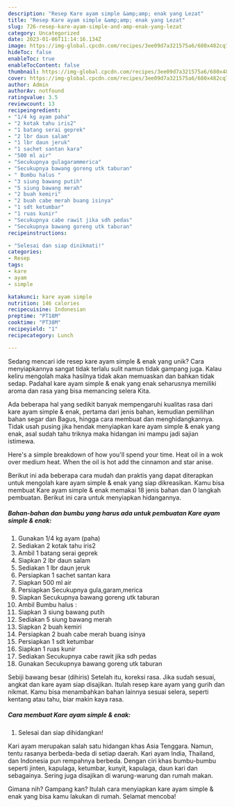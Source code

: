 ```yaml
---
description: "Resep Kare ayam simple &amp;amp; enak yang Lezat"
title: "Resep Kare ayam simple &amp;amp; enak yang Lezat"
slug: 726-resep-kare-ayam-simple-and-amp-enak-yang-lezat
category: Uncategorized
date: 2023-01-06T11:14:16.134Z
image: https://img-global.cpcdn.com/recipes/3ee09d7a321575a6/680x482cq70/kare-ayam-simple-enak-foto-resep-utama.jpg
hideToc: false
enableToc: true
enableTocContent: false
thumbnail: https://img-global.cpcdn.com/recipes/3ee09d7a321575a6/680x482cq70/kare-ayam-simple-enak-foto-resep-utama.jpg
cover: https://img-global.cpcdn.com/recipes/3ee09d7a321575a6/680x482cq70/kare-ayam-simple-enak-foto-resep-utama.jpg
author: Admin
authorAv: notfound
ratingvalue: 3.5
reviewcount: 13
recipeingredient:
- "1/4 kg ayam paha"
- "2 kotak tahu iris2"
- "1 batang serai geprek"
- "2 lbr daun salam"
- "1 lbr daun jeruk"
- "1 sachet santan kara"
- "500 ml air"
- "Secukupnya gulagarammerica"
- "Secukupnya bawang goreng utk taburan"
- " Bumbu halus "
- "3 siung bawang putih"
- "5 siung bawang merah"
- "2 buah kemiri"
- "2 buah cabe merah buang isinya"
- "1 sdt ketumbar"
- "1 ruas kunir"
- "Secukupnya cabe rawit jika sdh pedas"
- "Secukupnya bawang goreng utk taburan"
recipeinstructions:

- "Selesai dan siap dinikmati!"
categories:
- Resep
tags:
- kare
- ayam
- simple

katakunci: kare ayam simple 
nutrition: 146 calories
recipecuisine: Indonesian
preptime: "PT18M"
cooktime: "PT38M"
recipeyield: "1"
recipecategory: Lunch

---
```





Sedang mencari ide resep kare ayam simple &amp; enak yang unik? Cara menyiapkannya sangat tidak terlalu sulit namun tidak gampang juga. Kalau keliru mengolah maka hasilnya tidak akan memuaskan dan bahkan tidak sedap. Padahal kare ayam simple &amp; enak yang enak seharusnya memiliki aroma dan rasa yang bisa memancing selera Kita.





Ada beberapa hal yang sedikit banyak mempengaruhi kualitas rasa dari kare ayam simple &amp; enak, pertama dari jenis bahan, kemudian pemilihan bahan segar dan Bagus, hingga cara membuat dan menghidangkannya. Tidak usah pusing jika hendak menyiapkan kare ayam simple &amp; enak yang enak,      asal sudah tahu triknya maka hidangan ini mampu jadi sajian istimewa.














Here&#39;s a simple breakdown of how you&#39;ll spend your time. Heat oil in a wok over medium heat. When the oil is hot add the cinnamon and star anise.






Berikut ini ada beberapa cara mudah dan praktis yang dapat diterapkan untuk mengolah kare ayam simple &amp; enak yang siap dikreasikan. Kamu bisa membuat Kare ayam simple &amp; enak memakai 18 jenis bahan dan 0 langkah pembuatan. Berikut ini cara untuk menyiapkan hidangannya.

<!--inarticleads1-->

##### Bahan-bahan dan bumbu yang harus ada untuk pembuatan Kare ayam simple &amp; enak:

1. Gunakan 1/4 kg ayam (paha)
1. Sediakan 2 kotak tahu iris2
1. Ambil 1 batang serai geprek
1. Siapkan 2 lbr daun salam
1. Sediakan 1 lbr daun jeruk
1. Persiapkan 1 sachet santan kara
1. Siapkan 500 ml air
1. Persiapkan Secukupnya gula,garam,merica
1. Siapkan Secukupnya bawang goreng utk taburan
1. Ambil  Bumbu halus :
1. Siapkan 3 siung bawang putih
1. Sediakan 5 siung bawang merah
1. Siapkan 2 buah kemiri
1. Persiapkan 2 buah cabe merah buang isinya
1. Persiapkan 1 sdt ketumbar
1. Siapkan 1 ruas kunir
1. Sediakan Secukupnya cabe rawit jika sdh pedas
1. Gunakan Secukupnya bawang goreng utk taburan


Sebiji bawang besar (dihiris) Setelah itu, koreksi rasa. Jika sudah sesuai, angkat dan kare ayam siap disajikan. Itulah resep kare ayam yang gurih dan nikmat. Kamu bisa menambahkan bahan lainnya sesuai selera, seperti kentang atau tahu, biar makin kaya rasa. 

<!--inarticleads2-->

##### Cara membuat Kare ayam simple &amp; enak:


1. Selesai dan siap dihidangkan!

Kari ayam merupakan salah satu hidangan khas Asia Tenggara. Namun, tentu rasanya berbeda-beda di setiap daerah. Kari ayam India, Thailand, dan Indonesia pun rempahnya berbeda. Dengan ciri khas bumbu-bumbu seperti jinten, kapulaga, ketumbar, kunyit, kapulaga, daun kari dan sebagainya. Sering juga disajikan di warung-warung dan rumah makan. 

Gimana nih? Gampang kan? Itulah cara menyiapkan kare ayam simple &amp; enak yang bisa kamu lakukan di rumah. Selamat mencoba!
